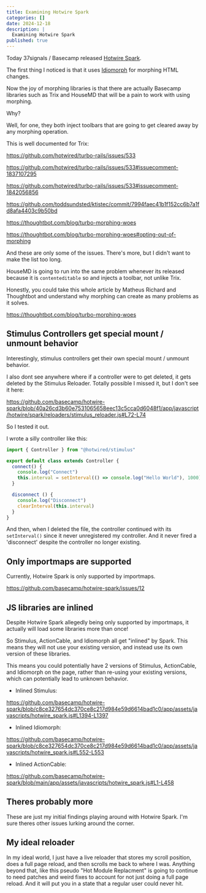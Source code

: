 ```yaml
---
title: Examining Hotwire Spark
categories: []
date: 2024-12-18
description: |
  Examining Hotwire Spark
published: true
---
```


Today 37signals / Basecamp released [Hotwire Spark](https://github.com/basecamp/hotwire-spark).

The first thing I noticed is that it uses [Idiomorph](https://github.com/basecamp/hotwire-spark?tab=readme-ov-file#how-it-works) for morphing HTML changes.

Now the joy of morphing libraries is that there are actually Basecamp libraries such as Trix and HouseMD that will be a pain to work with using morphing.

Why?

Well, for one, they both inject toolbars that are going to get cleared away by any morphing operation.

This is well documented for Trix:

<https://github.com/hotwired/turbo-rails/issues/533>

<https://github.com/hotwired/turbo-rails/issues/533#issuecomment-1837107295>

<https://github.com/hotwired/turbo-rails/issues/533#issuecomment-1842056856>

<https://github.com/toddsundsted/ktistec/commit/7994faec41b1f152cc6b7a1fd8afa4403c9b50bd>

<https://thoughtbot.com/blog/turbo-morphing-woes>

<https://thoughtbot.com/blog/turbo-morphing-woes#opting-out-of-morphing>

And these are only some of the issues. There's more, but I didn't want to make the list too long.

HouseMD is going to run into the same problem whenever its released because it is `contenteditable` so and injects a toolbar, not unlike Trix.

Honestly, you could take this whole article by Matheus Richard and Thoughtbot and understand why morphing can create as many problems as it solves.

<https://thoughtbot.com/blog/turbo-morphing-woes>

## Stimulus Controllers get special mount / unmount behavior

Interestingly, stimulus controllers get their own special mount / unmount behavior.

I also dont see anywhere where if a controller were to get deleted, it gets deleted by the Stimulus Reloader. Totally possible I missed it, but I don't see it here:

<https://github.com/basecamp/hotwire-spark/blob/40a26cd3b60e7531065658eec13c5cca0d6048f1/app/javascript/hotwire/spark/reloaders/stimulus_reloader.js#L72-L74>

So I tested it out.

I wrote a silly controller like this:

```js
import { Controller } from "@hotwired/stimulus"

export default class extends Controller {
  connect() {
    console.log("Connect")
    this.interval = setInterval(() => console.log("Hello World"), 1000)
  }

  disconnect () {
    console.log("Disconnect")
    clearInterval(this.interval)
  }
}
```

And then, when I deleted the file, the controller continued with its `setInterval()` since it never unregistered my controller. And it never fired a 'disconnect' despite the controller no longer existing.

## Only importmaps are supported

Currently, Hotwire Spark is only supported by importmaps.

<https://github.com/basecamp/hotwire-spark/issues/12>

## JS libraries are inlined

Despite Hotwire Spark allegedly being only supported by importmaps, it actually will load some libraries more than once!

So Stimulus, ActionCable, and Idiomorph all get "inlined" by Spark. This means they will not use your existing version, and instead use its own version of these libraries.

This means you could potentially have 2 versions of Stimulus, ActionCable, and Idiomorph on the page, rather than re-using your existing versions, which can potentially lead to unknown behavior.

- Inlined Stimulus:

<https://github.com/basecamp/hotwire-spark/blob/c8ce327654dc370ce8c217d984e59d6614bad1c0/app/assets/javascripts/hotwire_spark.js#L1394-L1397>

- Inlined Idiomorph:

<https://github.com/basecamp/hotwire-spark/blob/c8ce327654dc370ce8c217d984e59d6614bad1c0/app/assets/javascripts/hotwire_spark.js#L552-L553>

- Inlined ActionCable:

<https://github.com/basecamp/hotwire-spark/blob/main/app/assets/javascripts/hotwire_spark.js#L1-L458>

## Theres probably more

These are just my initial findings playing around with Hotwire Spark. I'm sure theres other issues lurking around the corner.

## My ideal reloader

In my ideal world, I just have a live reloader that stores my scroll position, does a full page reload, and then scrolls me back to where I was. Anything beyond that, like this pseudo "Hot Module Replacment" is going to continue to need patches and weird fixes to account for not just doing a full page reload. And it will put you in a state that a regular user could never hit.
